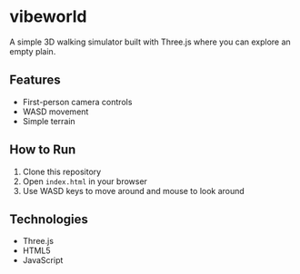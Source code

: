 # vibeworld

A simple 3D walking simulator built with Three.js where you can explore an empty plain.

## Features
- First-person camera controls
- WASD movement
- Simple terrain

## How to Run
1. Clone this repository
2. Open `index.html` in your browser
3. Use WASD keys to move around and mouse to look around

## Technologies
- Three.js
- HTML5
- JavaScript
